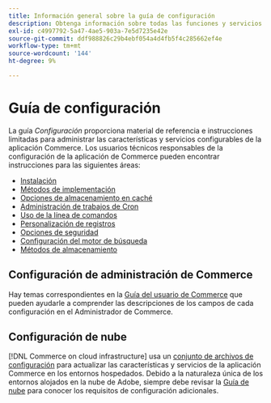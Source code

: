 ```yaml
---
title: Información general sobre la guía de configuración
description: Obtenga información sobre todas las funciones y servicios configurables para su aplicación de Adobe Commerce.
exl-id: c4997792-5a47-4ae5-903a-7e5d7235e42e
source-git-commit: ddf988826c29b4ebf054a4d4fb5f4c285662ef4e
workflow-type: tm+mt
source-wordcount: '144'
ht-degree: 9%

---
```


# Guía de configuración

La guía _Configuración_ proporciona material de referencia e instrucciones limitadas para administrar las características y servicios configurables de la aplicación Commerce. Los usuarios técnicos responsables de la configuración de la aplicación de Commerce pueden encontrar instrucciones para las siguientes áreas:

- [Instalación](../configuration/bootstrap/initialization.md)
- [Métodos de implementación](../configuration/deployment/overview.md)
- [Opciones de almacenamiento en caché](../configuration/cache/caching-overview.md)
- [Administración de trabajos de Cron](../configuration/cron/custom-cron.md)
- [Uso de la línea de comandos](../configuration/cli/config-cli.md)
- [Personalización de registros](../configuration/logs/custom-logging.md)
- [Opciones de seguridad](../configuration/security/overview.md)
- [Configuración del motor de búsqueda](../configuration/search/configure-search-engine.md)
- [Métodos de almacenamiento](../configuration/storage/memcached.md)

## Configuración de administración de Commerce

Hay temas correspondientes en la [Guía del usuario de Commerce](https://docs.magento.com/user-guide/stores/configuration.html) que pueden ayudarle a comprender las descripciones de los campos de cada configuración en el Administrador de Commerce.

## Configuración de nube

[!DNL Commerce on cloud infrastructure] usa un [conjunto de archivos de configuración](https://experienceleague.adobe.com/docs/commerce-cloud-service/user-guide/configure/overview.html) para actualizar las características y servicios de la aplicación Commerce en los entornos hospedados. Debido a la naturaleza única de los entornos alojados en la nube de Adobe, siempre debe revisar la [Guía de nube](https://experienceleague.adobe.com/docs/commerce-cloud-service/user-guide/overview.html) para conocer los requisitos de configuración adicionales.
